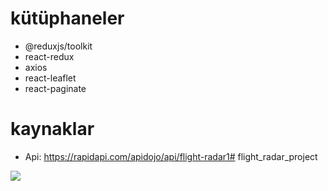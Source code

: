 # kütüphaneler
- @reduxjs/toolkit
- react-redux
- axios
- react-leaflet
- react-paginate


# kaynaklar
- Api: https://rapidapi.com/apidojo/api/flight-radar1# flight_radar_project

![](fliht_screen.gif)
